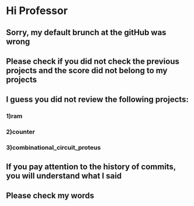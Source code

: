 
# Hi Professor
## Sorry, my default brunch at the gitHub was wrong
## Please check if you did not check the previous projects and the score did not belong to my projects 
## I guess you did not review the following projects:
### 1)ram 
### 2)counter
### 3)combinational_circuit_proteus
## If you pay attention to the history of commits, you will understand what I said
## Please check my words



